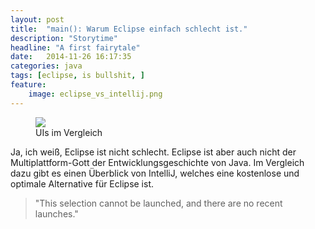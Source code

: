 ```yaml
---
layout: post
title:  "main(): Warum Eclipse einfach schlecht ist."
description: "Storytime"
headline: "A first fairytale"
date:   2014-11-26 16:17:35
categories: java
tags: [eclipse, is bullshit, ]
feature: 
    image: eclipse_vs_intellij.png
---
```


<figure>
    <a href="{{ site.url }}/images/eclipse_vs_intellij.png"><img src="{{ site.url }}/images/eclipse_vs_intellij.png"></a>
    <figcaption>UIs im Vergleich</figcaption>
</figure>



Ja, ich weiß, Eclipse ist nicht schlecht. Eclipse ist aber auch nicht der Multiplattform-Gott der Entwicklungsgeschichte von Java. Im Vergleich dazu gibt es einen Überblick von IntelliJ, welches eine kostenlose und optimale Alternative für Eclipse ist.

> "This selection cannot be launched, and there are no recent launches."


